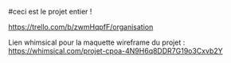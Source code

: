 #ceci est le projet entier !

https://trello.com/b/zwmHqpfF/organisation

Lien whimsical pour la maquette wireframe du projet : https://whimsical.com/projet-cpoa-4N9H6q8DDR7G19o3Cxvb2Y
